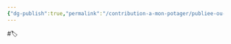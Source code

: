 ```yaml
---
{"dg-publish":true,"permalink":"/contribution-a-mon-potager/publiee-ou-presque/problemes-auquels-l-education-nationale-se-doit-de-faire-face/"}
---
```


#🏷️ 